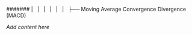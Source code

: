 ####### |   |   |   |   |   |   ├── Moving Average Convergence Divergence (MACD)

*Add content here*